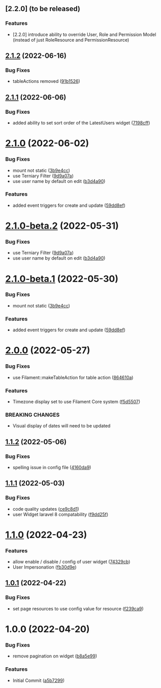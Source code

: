 ## [2.2.0] (to be released)

### Features

* [2.2.0] introduce ability to override User, Role and Permission Model (instead of just RoleResource and PermissionResource)

## [2.1.2](https://github.com/phpsa/filament-authentication/compare/v2.1.1...v2.1.2) (2022-06-16)


### Bug Fixes

* tableActions removed ([91b1526](https://github.com/phpsa/filament-authentication/commit/91b152674ef6f7a0b1d658d5efc40bd08546cd61))

## [2.1.1](https://github.com/phpsa/filament-authentication/compare/v2.1.0...v2.1.1) (2022-06-06)


### Bug Fixes

* added ability to set sort order of the LatestUsers widget ([7198cff](https://github.com/phpsa/filament-authentication/commit/7198cfffbc37e788f46cde363709cf2d91332bc1))

# [2.1.0](https://github.com/phpsa/filament-authentication/compare/v2.0.0...v2.1.0) (2022-06-02)


### Bug Fixes

* mount not static ([3b9e4cc](https://github.com/phpsa/filament-authentication/commit/3b9e4cc0fe9ca259135b5eee15ebfdccbe05d22e))
* use Terniary Filter ([9d9a07a](https://github.com/phpsa/filament-authentication/commit/9d9a07ad9672739c96b3128bc80649614536e824))
* use user name by default on edit ([b3d4a90](https://github.com/phpsa/filament-authentication/commit/b3d4a90356622901ff71bf3c95381fe9df07fc8b))


### Features

* added event triggers for create and update ([59dd8ef](https://github.com/phpsa/filament-authentication/commit/59dd8ef6f62591b2e6a8f89e425e5f54e340df71))

# [2.1.0-beta.2](https://github.com/phpsa/filament-authentication/compare/v2.1.0-beta.1...v2.1.0-beta.2) (2022-05-31)


### Bug Fixes

* use Terniary Filter ([9d9a07a](https://github.com/phpsa/filament-authentication/commit/9d9a07ad9672739c96b3128bc80649614536e824))
* use user name by default on edit ([b3d4a90](https://github.com/phpsa/filament-authentication/commit/b3d4a90356622901ff71bf3c95381fe9df07fc8b))

# [2.1.0-beta.1](https://github.com/phpsa/filament-authentication/compare/v2.0.0...v2.1.0-beta.1) (2022-05-30)


### Bug Fixes

* mount not static ([3b9e4cc](https://github.com/phpsa/filament-authentication/commit/3b9e4cc0fe9ca259135b5eee15ebfdccbe05d22e))


### Features

* added event triggers for create and update ([59dd8ef](https://github.com/phpsa/filament-authentication/commit/59dd8ef6f62591b2e6a8f89e425e5f54e340df71))

# [2.0.0](https://github.com/phpsa/filament-authentication/compare/v1.1.2...v2.0.0) (2022-05-27)


### Bug Fixes

* use Filament::makeTableAction for table action ([864610a](https://github.com/phpsa/filament-authentication/commit/864610acaf9d05498d4c430c51deb50027bc1fc1))


### Features

* Timezone display set to use Filament Core system ([f5d5507](https://github.com/phpsa/filament-authentication/commit/f5d550710ff63b018c660a6b5be3262de469318b))


### BREAKING CHANGES

* Visual display of dates will need to be updated

## [1.1.2](https://github.com/phpsa/filament-authentication/compare/v1.1.1...v1.1.2) (2022-05-06)


### Bug Fixes

* spelling issue in config file ([4160da9](https://github.com/phpsa/filament-authentication/commit/4160da954fa0163653560abd3824904a8a426d06))

## [1.1.1](https://github.com/phpsa/filament-authentication/compare/v1.1.0...v1.1.1) (2022-05-03)


### Bug Fixes

* code quality updates ([ce9c8d1](https://github.com/phpsa/filament-authentication/commit/ce9c8d113ab1c3769d63b59b544813bb107c2f1c))
* user Widget laravel 8 compatability ([f9dd25f](https://github.com/phpsa/filament-authentication/commit/f9dd25f5eff7d110367cf61c666752b49ba60c20))

# [1.1.0](https://github.com/phpsa/filament-authentication/compare/v1.0.1...v1.1.0) (2022-04-23)


### Features

* allow enable / disable / config of user widget ([74329cb](https://github.com/phpsa/filament-authentication/commit/74329cb4ff4db269796a9bb8750f8d39a9452dfa))
* User Impersonation ([fb30d9e](https://github.com/phpsa/filament-authentication/commit/fb30d9e2b47d5a8f04a5ac12fa22782b51c0556e))

## [1.0.1](https://github.com/phpsa/filament-authentication/compare/v1.0.0...v1.0.1) (2022-04-22)


### Bug Fixes

* set page resources to use config value for resource ([f239ca9](https://github.com/phpsa/filament-authentication/commit/f239ca9ab732895147e1cc606780870ce8bf58df))

# 1.0.0 (2022-04-20)


### Bug Fixes

* remove pagination on widget ([b8a5e99](https://github.com/phpsa/filament-authentication/commit/b8a5e9947d666715c8f82637d6b363bdbfacfca4))


### Features

* Initial Commit ([a5b7299](https://github.com/phpsa/filament-authentication/commit/a5b72991624e1049369c3ff453c14449aa391885))
